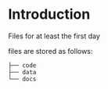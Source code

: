 # Introduction 
Files for at least the first day

files are stored as follows:

```
├── code
├── data
└── docs
```
